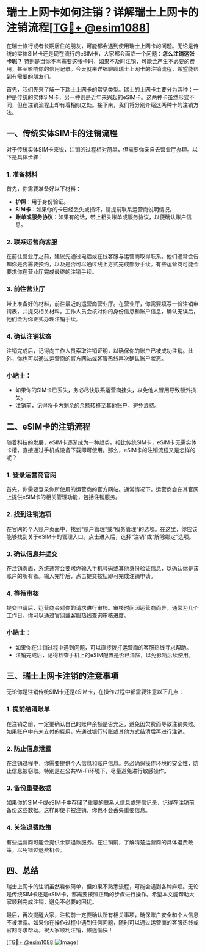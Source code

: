 # 瑞士上网卡如何注销？详解瑞士上网卡的注销流程[[TG💪+ @esim1088](https://t.me/s/esim1088)]

在瑞士旅行或者长期居住的朋友，可能都会遇到使用瑞士上网卡的问题。无论是传统的实体SIM卡还是现在流行的eSIM卡，大家都会面临一个问题：**怎么注销这张卡呢？** 特别是当你不再需要这张卡时，如果不及时注销，可能会产生不必要的费用，甚至影响你的信用记录。今天就来详细聊聊瑞士上网卡的注销流程，希望能帮到有需要的朋友们。

首先，我们先来了解一下瑞士上网卡的常见类型。瑞士的上网卡主要分为两种：一种是传统的实体SIM卡，另一种则是近年来兴起的eSIM卡。这两种卡虽然形式不同，但在注销流程上却有着相似之处。接下来，我们将分别介绍这两种卡的注销方法。

## 一、传统实体SIM卡的注销流程

对于传统实体SIM卡来说，注销的过程相对简单，但需要你亲自去营业厅办理。以下是具体步骤：

### 1. 准备材料
首先，你需要准备好以下材料：
- **护照**：用于身份验证。
- **SIM卡**：如果你的卡已经丢失或损坏，请提前联系运营商说明情况。
- **账单或服务协议**：如果有的话，带上相关账单或服务协议，以便确认账户信息。

### 2. 联系运营商客服
在前往营业厅之前，建议先通过电话或在线客服与运营商取得联系。他们通常会告知你是否需要预约，以及是否可以通过线上方式完成部分手续。有些运营商可能会要求你在营业厅完成最终的注销手续。

### 3. 前往营业厅
带上准备好的材料，前往最近的运营商营业厅。在营业厅，你需要填写一份注销申请表，并提交相关材料。工作人员会核对你的身份信息和账户信息，确认无误后，他们会为你正式办理注销手续。

### 4. 确认注销状态
注销完成后，记得向工作人员索取注销证明，以确保你的账户已被成功注销。此外，你也可以通过运营商的官方网站或客服热线再次确认账户状态。

### 小贴士：
- 如果你的SIM卡已丢失，务必尽快联系运营商挂失，以免他人冒用导致额外损失。
- 注销前，记得将卡内剩余的余额转移至其他账户，避免浪费。

## 二、eSIM卡的注销流程

随着科技的发展，eSIM卡逐渐成为一种趋势。相比传统SIM卡，eSIM卡无需实体卡槽，直接通过手机或设备下载即可使用。那么，eSIM卡的注销流程又是怎样的呢？

### 1. 登录运营商官网
首先，你需要登录你所使用的运营商的官方网站。通常情况下，运营商会在其官网上提供eSIM卡的相关管理功能，包括注销服务。

### 2. 找到注销选项
在官网的个人账户页面中，找到“账户管理”或“服务管理”的选项。在这里，你应该能够找到关于eSIM卡的管理入口。点击进入后，选择“注销”或“解除绑定”选项。

### 3. 确认信息并提交
在注销页面，系统通常会要求你输入手机号码或其他身份验证信息，以确认你是该账户的所有者。输入完毕后，点击提交按钮即可完成注销申请。

### 4. 等待审核
提交申请后，运营商会对你的请求进行审核。审核时间因运营商而异，通常为几个工作日。你可以通过官网或客服热线查询审核进度。

### 小贴士：
- 如果你在注销过程中遇到问题，可以直接拨打运营商的客服热线寻求帮助。
- 注销完成后，记得检查手机上的eSIM配置是否已清除，以免影响后续使用。

## 三、瑞士上网卡注销的注意事项

无论你是注销传统SIM卡还是eSIM卡，在操作过程中都需要注意以下几点：

### 1. 提前结清账单
在注销之前，一定要确认自己的账户余额是否充足，避免因欠费而导致注销失败。如果账户中有未支付的费用，先通过银行转账或其他方式结清后再进行注销。

### 2. 防止信息泄露
在注销过程中，你需要提供个人信息和账户信息。务必确保操作环境的安全性，防止信息被窃取。特别是在公共Wi-Fi环境下，尽量避免进行敏感操作。

### 3. 备份重要数据
如果你的SIM卡或eSIM卡中存储了重要的联系人信息或短信记录，记得在注销前备份这些数据。这样即使卡被注销，你也不会丢失重要信息。

### 4. 关注退费政策
有些运营商可能会提供余额退款服务。在注销前，了解清楚运营商的具体退费政策，以免错过退费机会。

## 四、总结

瑞士上网卡的注销虽然看似简单，但如果不熟悉流程，可能会遇到各种麻烦。无论是传统SIM卡还是eSIM卡，都需要按照正确的步骤进行操作。希望本文能帮助大家顺利完成注销，避免不必要的困扰。

最后，再次提醒大家，注销前一定要确认所有相关事项，确保账户安全和个人信息不被泄露。如果你在操作过程中遇到任何问题，随时可以通过运营商的客服热线或官网寻求帮助。祝大家顺利注销，旅途愉快！

[[TG💪+ @esim1088](https://t.me/s/esim1088) ![Image](https://i.postimg.cc/4NQfJmqS/Snipaste-2025-05-13-00-14-12.png)]